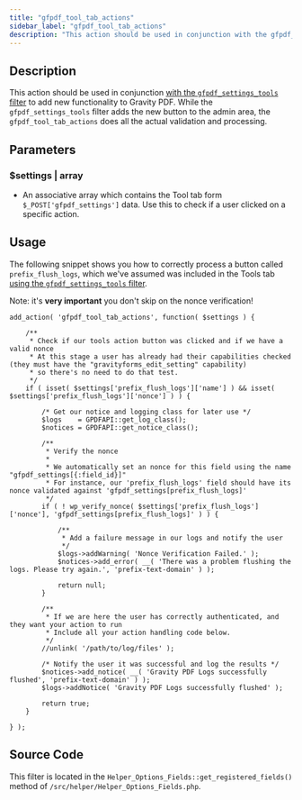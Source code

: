 ```yaml
---
title: "gfpdf_tool_tab_actions"
sidebar_label: "gfpdf_tool_tab_actions"
description: "This action should be used in conjunction with the gfpdf_settings_tools filter to add new functionality to Gravity PDF"
---
```


## Description 

This action should be used in conjunction [with the `gfpdf_settings_tools` filter](gfpdf_settings_tools.md) to add new functionality to Gravity PDF. While the `gfpdf_settings_tools` filter adds the new button to the admin area, the `gfpdf_tool_tab_actions` does all the actual validation and processing. 

## Parameters 

### $settings | array
*  An associative array which contains the Tool tab form `$_POST['gfpdf_settings']` data. Use this to check if a user clicked on a specific action.

## Usage 

The following snippet shows you how to correctly process a button called `prefix_flush_logs`, which we've assumed was included in the Tools tab [using the `gfpdf_settings_tools` filter](gfpdf_settings_tools.md).

Note: it's **very important** you don't skip on the nonce verification! 

```
add_action( 'gfpdf_tool_tab_actions', function( $settings ) {

	/**
	 * Check if our tools action button was clicked and if we have a valid nonce
	 * At this stage a user has already had their capabilities checked (they must have the "gravityforms_edit_setting" capability)
	 * so there's no need to do that test.
	 */
	if ( isset( $settings['prefix_flush_logs']['name'] ) && isset( $settings['prefix_flush_logs']['nonce'] ) ) {

		/* Get our notice and logging class for later use */
		$logs    = GPDFAPI::get_log_class();
		$notices = GPDFAPI::get_notice_class();

		/**
		 * Verify the nonce
		 *
		 * We automatically set an nonce for this field using the name "gfpdf_settings[{:field_id}]"
		 * For instance, our 'prefix_flush_logs' field should have its nonce validated against 'gfpdf_settings[prefix_flush_logs]'
		 */
		if ( ! wp_verify_nonce( $settings['prefix_flush_logs']['nonce'], 'gfpdf_settings[prefix_flush_logs]' ) ) {

			/**
			 * Add a failure message in our logs and notify the user
			 */
			$logs->addWarning( 'Nonce Verification Failed.' );
			$notices->add_error( __( 'There was a problem flushing the logs. Please try again.', 'prefix-text-domain' ) );

			return null;
		}

		/**
		 * If we are here the user has correctly authenticated, and they want your action to run
		 * Include all your action handling code below.
		 */
		//unlink( '/path/to/log/files' );

		/* Notify the user it was successful and log the results */
		$notices->add_notice( __( 'Gravity PDF Logs successfully flushed', 'prefix-text-domain' ) );
		$logs->addNotice( 'Gravity PDF Logs successfully flushed' );

		return true;
	}

} );
```

## Source Code 

This filter is located in the `Helper_Options_Fields::get_registered_fields()` method of `/src/helper/Helper_Options_Fields.php`.
